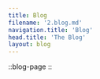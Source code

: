 ```yaml
---
title: Blog
filename: '2.blog.md'
navigation.title: 'Blog'
head.title: 'The Blog'
layout: blog
---
```

::blog-page
::